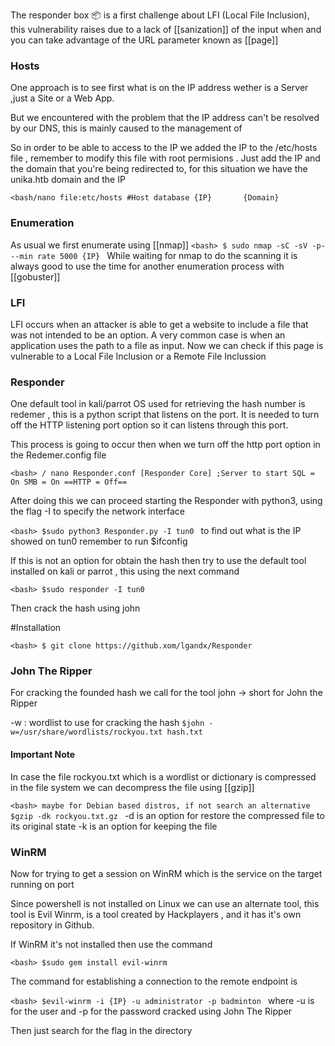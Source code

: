 The responder box 📦  is a first challenge about LFI (Local File Inclusion), this vulnerability raises due to a lack of [[sanization]]  of the input when  and you can take advantage of the URL parameter known as [[page]] 

### Hosts
One approach is to see first what is on the IP address wether is a Server ,just a Site or a Web App. 

But we encountered with the problem that the IP address can't be resolved by our DNS, this is mainly caused to the management of 

So in order to be able to access to the IP we added the IP to the /etc/hosts file , remember to modify this file with root permisions .
Just add the IP and the domain that you're being redirected to, for this situation we have the unika.htb domain and the IP

`<bash/nano file:etc/hosts
#Host database
		{IP}       {Domain}
`


### Enumeration 
As usual we first enumerate using [[nmap]] 
`<bash>
$ sudo nmap -sC -sV -p- --min rate 5000 {IP}
`
While waiting for nmap to do the scanning it is always good to use the time for another enumeration process with [[gobuster]]

### LFI 
LFI occurs when an attacker is able to get a website to include a file that was not intended to be an option. 
A very common case is when an application uses the path to a file as input. 
Now we can check if this page is vulnerable to a Local File Inclusion or a Remote File Inclussion 


### Responder
One default tool in kali/parrot OS used for retrieving the hash number is redemer , this is a python script that listens on the port. It is needed to turn off the HTTP listening port option so it can listens through this port. 

This process is going to occur then when we turn off the http port option in the Redemer.config file 

`<bash> / nano Responder.conf
[Responder Core]
;Server to start
SQL = On
SMB = On
==HTTP = Off==
`

After doing this we can proceed starting the Responder with python3, using the flag -I to specify the network interface 

`<bash>
$sudo python3 Responder.py -I tun0
`
to find out what is the IP showed on tun0 remember to run $ifconfig

If this is not an option for obtain the hash then try to use the default tool installed on kali or parrot , this using the next command 

`<bash>
$sudo responder -I tun0
` 

Then crack the hash using john



#Installation 

`<bash>
$ git clone https://github.xom/lgandx/Responder
`



### John The Ripper
For cracking the founded hash we call for the tool john -> short for John the Ripper

-w : wordlist to use for cracking the hash 
`
$john -w=/usr/share/wordlists/rockyou.txt hash.txt 
`
#### Important Note
In case the file rockyou.txt which is a wordlist or dictionary is compressed in the file system we can decompress  the file using  [[gzip]]

`<bash> maybe for Debian based distros, if not search an alternative
$gzip -dk rockyou.txt.gz
`
-d is an option for restore the compressed file to its original state
-k is an option for keeping the file 


### WinRM
Now for trying to get a session on WinRM which is the service on the target running on port 

Since powershell is not installed on Linux we can use an alternate tool, this tool is Evil Winrm, is a tool created by Hackplayers , and it has it's own repository in Github. 

If WinRM it's not installed then use the command 

`<bash>
$sudo gem install evil-winrm
`

The command for establishing a connection to the remote endpoint is 

`<bash>
$evil-winrm -i {IP} -u administrator -p badminton
`
where -u is for the user 
and -p for the password cracked using John The Ripper

Then just search for the flag in the directory